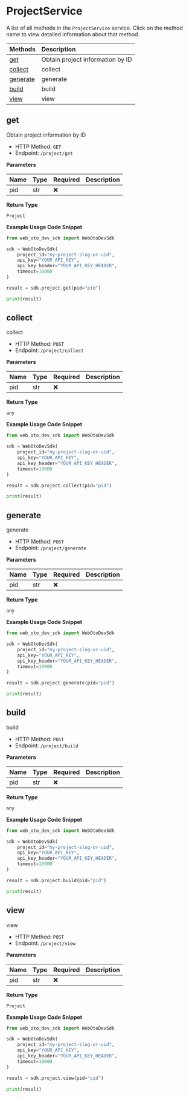 # ProjectService

A list of all methods in the `ProjectService` service. Click on the method name to view detailed information about that method.

| Methods               | Description                      |
| :-------------------- | :------------------------------- |
| [get](#get)           | Obtain project information by ID |
| [collect](#collect)   | collect                          |
| [generate](#generate) | generate                         |
| [build](#build)       | build                            |
| [view](#view)         | view                             |

## get

Obtain project information by ID

- HTTP Method: `GET`
- Endpoint: `/project/get`

**Parameters**

| Name | Type | Required | Description |
| :--- | :--- | :------- | :---------- |
| pid  | str  | ❌       |             |

**Return Type**

`Project`

**Example Usage Code Snippet**

```python
from web_oto_dev_sdk import WebOtoDevSdk

sdk = WebOtoDevSdk(
    project_id="my-project-slug-or-uid",
    api_key="YOUR_API_KEY",
    api_key_header="YOUR_API_KEY_HEADER",
    timeout=10000
)

result = sdk.project.get(pid="pid")

print(result)
```

## collect

collect

- HTTP Method: `POST`
- Endpoint: `/project/collect`

**Parameters**

| Name | Type | Required | Description |
| :--- | :--- | :------- | :---------- |
| pid  | str  | ❌       |             |

**Return Type**

`any`

**Example Usage Code Snippet**

```python
from web_oto_dev_sdk import WebOtoDevSdk

sdk = WebOtoDevSdk(
    project_id="my-project-slug-or-uid",
    api_key="YOUR_API_KEY",
    api_key_header="YOUR_API_KEY_HEADER",
    timeout=10000
)

result = sdk.project.collect(pid="pid")

print(result)
```

## generate

generate

- HTTP Method: `POST`
- Endpoint: `/project/generate`

**Parameters**

| Name | Type | Required | Description |
| :--- | :--- | :------- | :---------- |
| pid  | str  | ❌       |             |

**Return Type**

`any`

**Example Usage Code Snippet**

```python
from web_oto_dev_sdk import WebOtoDevSdk

sdk = WebOtoDevSdk(
    project_id="my-project-slug-or-uid",
    api_key="YOUR_API_KEY",
    api_key_header="YOUR_API_KEY_HEADER",
    timeout=10000
)

result = sdk.project.generate(pid="pid")

print(result)
```

## build

build

- HTTP Method: `POST`
- Endpoint: `/project/build`

**Parameters**

| Name | Type | Required | Description |
| :--- | :--- | :------- | :---------- |
| pid  | str  | ❌       |             |

**Return Type**

`any`

**Example Usage Code Snippet**

```python
from web_oto_dev_sdk import WebOtoDevSdk

sdk = WebOtoDevSdk(
    project_id="my-project-slug-or-uid",
    api_key="YOUR_API_KEY",
    api_key_header="YOUR_API_KEY_HEADER",
    timeout=10000
)

result = sdk.project.build(pid="pid")

print(result)
```

## view

view

- HTTP Method: `POST`
- Endpoint: `/project/view`

**Parameters**

| Name | Type | Required | Description |
| :--- | :--- | :------- | :---------- |
| pid  | str  | ❌       |             |

**Return Type**

`Project`

**Example Usage Code Snippet**

```python
from web_oto_dev_sdk import WebOtoDevSdk

sdk = WebOtoDevSdk(
    project_id="my-project-slug-or-uid",
    api_key="YOUR_API_KEY",
    api_key_header="YOUR_API_KEY_HEADER",
    timeout=10000
)

result = sdk.project.view(pid="pid")

print(result)
```

<!-- This file was generated by liblab | https://liblab.com/ -->
